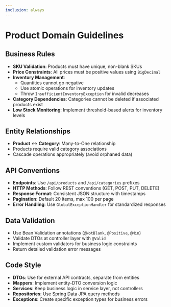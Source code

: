 ```yaml
---
inclusion: always
---
```


# Product Domain Guidelines

## Business Rules
- **SKU Validation**: Products must have unique, non-blank SKUs
- **Price Constraints**: All prices must be positive values using `BigDecimal`
- **Inventory Management**: 
  - Quantities cannot go negative
  - Use atomic operations for inventory updates
  - Throw `InsufficientInventoryException` for invalid decreases
- **Category Dependencies**: Categories cannot be deleted if associated products exist
- **Low Stock Monitoring**: Implement threshold-based alerts for inventory levels

## Entity Relationships
- **Product** ↔ **Category**: Many-to-One relationship
- Products require valid category associations
- Cascade operations appropriately (avoid orphaned data)

## API Conventions
- **Endpoints**: Use `/api/products` and `/api/categories` prefixes
- **HTTP Methods**: Follow REST conventions (GET, POST, PUT, DELETE)
- **Response Format**: Consistent JSON structure with timestamps
- **Pagination**: Default 20 items, max 100 per page
- **Error Handling**: Use `GlobalExceptionHandler` for standardized responses

## Data Validation
- Use Bean Validation annotations (`@NotBlank`, `@Positive`, `@Min`)
- Validate DTOs at controller layer with `@Valid`
- Implement custom validators for business logic constraints
- Return detailed validation error messages

## Code Style
- **DTOs**: Use for external API contracts, separate from entities
- **Mappers**: Implement entity-DTO conversion logic
- **Services**: Keep business logic in service layer, not controllers
- **Repositories**: Use Spring Data JPA query methods
- **Exceptions**: Create specific exception types for business errors